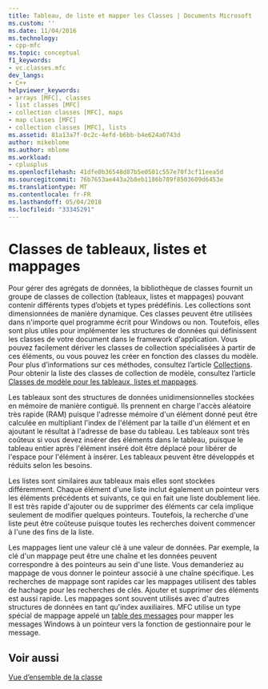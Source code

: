 ```yaml
---
title: Tableau, de liste et mapper les Classes | Documents Microsoft
ms.custom: ''
ms.date: 11/04/2016
ms.technology:
- cpp-mfc
ms.topic: conceptual
f1_keywords:
- vc.classes.mfc
dev_langs:
- C++
helpviewer_keywords:
- arrays [MFC], classes
- list classes [MFC]
- collection classes [MFC], maps
- map classes [MFC]
- collection classes [MFC], lists
ms.assetid: 81a13a7f-0c2c-4efd-b6bb-b4e624a0743d
author: mikeblome
ms.author: mblome
ms.workload:
- cplusplus
ms.openlocfilehash: 41dfe0b36548d87b5e0501c557e70f3cf11eea5d
ms.sourcegitcommit: 76b7653ae443a2b8eb1186b789f8503609d6453e
ms.translationtype: MT
ms.contentlocale: fr-FR
ms.lasthandoff: 05/04/2018
ms.locfileid: "33345291"
---
```

# <a name="array-list-and-map-classes"></a>Classes de tableaux, listes et mappages
Pour gérer des agrégats de données, la bibliothèque de classes fournit un groupe de classes de collection (tableaux, listes et mappages) pouvant contenir différents types d’objets et types prédéfinis. Les collections sont dimensionnées de manière dynamique. Ces classes peuvent être utilisées dans n'importe quel programme écrit pour Windows ou non. Toutefois, elles sont plus utiles pour implémenter les structures de données qui définissent les classes de votre document dans le framework d'application. Vous pouvez facilement dériver les classes de collection spécialisées à partir de ces éléments, ou vous pouvez les créer en fonction des classes du modèle. Pour plus d’informations sur ces méthodes, consultez l’article [Collections](../mfc/collections.md). Pour obtenir la liste des classes de collection de modèle, consultez l’article [Classes de modèle pour les tableaux, listes et mappages](../mfc/template-classes-for-arrays-lists-and-maps.md).  
  
 Les tableaux sont des structures de données unidimensionnelles stockées en mémoire de manière contiguë. Ils prennent en charge l'accès aléatoire très rapide (RAM) puisque l'adresse mémoire d'un élément donné peut être calculée en multipliant l'index de l'élément par la taille d'un élément et en ajoutant le résultat à l'adresse de base du tableau. Les tableaux sont très coûteux si vous devez insérer des éléments dans le tableau, puisque le tableau entier après l'élément inséré doit être déplacé pour libérer de l'espace pour l'élément à insérer. Les tableaux peuvent être développés et réduits selon les besoins.  
  
 Les listes sont similaires aux tableaux mais elles sont stockées différemment. Chaque élément d'une liste inclut également un pointeur vers les éléments précédents et suivants, ce qui en fait une liste doublement liée. Il est très rapide d'ajouter ou de supprimer des éléments car cela implique seulement de modifier quelques pointeurs. Toutefois, la recherche d'une liste peut être coûteuse puisque toutes les recherches doivent commencer à l'une des fins de la liste.  
  
 Les mappages lient une valeur clé à une valeur de données. Par exemple, la clé d'un mappage peut être une chaîne et les données peuvent correspondre à des pointeurs au sein d'une liste. Vous demanderiez au mappage de vous donner le pointeur associé à une chaîne spécifique. Les recherches de mappage sont rapides car les mappages utilisent des tables de hachage pour les recherches de clés. Ajouter et supprimer des éléments est aussi rapide. Les mappages sont souvent utilisés avec d'autres structures de données en tant qu'index auxiliaires. MFC utilise un type spécial de mappage appelé un [table des messages](../mfc/mapping-messages.md) pour mapper les messages Windows à un pointeur vers la fonction de gestionnaire pour le message.  
  
## <a name="see-also"></a>Voir aussi  
 [Vue d’ensemble de la classe](../mfc/class-library-overview.md)

